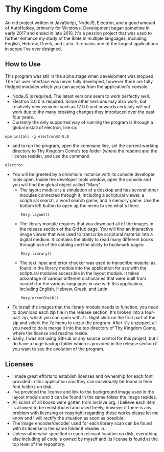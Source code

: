 # Thy Kingdom Come
An old project written in JavaScript, NodeJS, Electron, and a good amount of AutoHotkey, primarily for Windows. Development began sometime in early 2017 and ended in late 2018. It's a passion project that was used to further enhance my study of the Bible in multiple languages, including English, Hebrew, Greek, and Latin. It remains one of the largest applications in scope I've ever designed.

## How to Use
This program was still in the alpha stage when development was stopped. The full user interface was never fully developed, however there are fully fledged modules which you can access from the application's console.
- NodeJS is required. The latest versions seem to work perfectly well.
- Electron 3.0.0 is required. Some other versions may also work, but relatively new versions such as 12.0.0 and onwards certainly will not work due to the many breaking changes they introduced over the past four years.
- Currently the only supported way of running the program is through a global install of electron, like so:
```
npm install -g electron@3.0.0
```
- and to run the program, open the command line, set the current working directory to Thy Kingdom Come's top folder (where the readme and the license reside), and use the command:
```
electron .
```
- You will be greeted by a chromium instance with its console developer tools open. Inside the developer tools window, open the console and you will find the global object called "Mary":
    - The layout module is a simulation of a desktop and has several other modules connected through it, including a scriptural viewer, a scriptural search, a word search game, and a memory game. Use the bottom left button to open up the menu to see what's there.
    ```
        Mary.layout()
    ```
    - The library module requires that you download all of the images in the release section of the GitHub page. You will find an interactive image viewer that was used to transcribe scriptural material into a digital medium. It contains the ability to read many different books through use of the catalog and the ability to bookmark pages:
    ```
        Mary.library()
    ```
    - The text input and error checker was used to transcribe material as found in the library module into the application for use with the scriptural modules accessible in the layout module. It takes advantage of various different dictionaries that were built from scratch for the various languages in use with this application, including English, Hebrew, Greek, and Latin:
    ```
        Mary.errorCheck()
    ```
- To install the images that the library module needs to function, you need to download each zip file in the release section. It's broken into a four-part zip, which you can open with 7z. Right click on the first part of the zip and select the 7z menu to unzip the program. After it's unzipped, all you need to do is merge it into the top directory of Thy Kingdom Come, where the license and readme reside.
- Sadly, I was not using GitHub or any source control for this project, but I do have a huge backup folder which is provided in the release section if you want to see the evolution of the program.

## Licenses
- I made great efforts to establish licenses and ownership for each font provided in this application and they can individually be found in their font folders on disk.
- I've provided the license and link to the background image used in the layout module and it can be found in the same folder the image resides.
- All scans of all books were gotten from archive.org. I believe each item is allowed to be redistributed and used freely, however if there is any problem with licensing or copyright regarding these works please let me know and I will rectify the situation as soon as possible.
- The image encoder/decoder used for each library scan can be found with its license in the same folder it resides in.
- Unless otherwise specified in each relevant location on disk, everything else including all code is owned by myself and its license is found at the top level of the repository.
